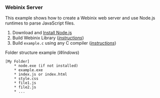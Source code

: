 ### Webinix Server

This example shows how to create a Webinix web server and use Node.js runtimes to parse JavaScript files.

 1. Download and [Install Node.js](https://nodejs.org/en/download/)
 2. Build Webinix Library (*[instructions](https://github.com/alifcommunity/webinix/tree/main/build)*)
 3. Build `example.c` using any C compiler (*[instructions](https://github.com/alifcommunity/webinix/tree/main/examples/C)*)

Folder structure example (*Windows*)

    [My Folder]
	    * node.exe (if not installed)
	    * example.exe
	    * index.js or index.html
	    * style.css
	    * file1.js
	    * file2.js
	    * ...
